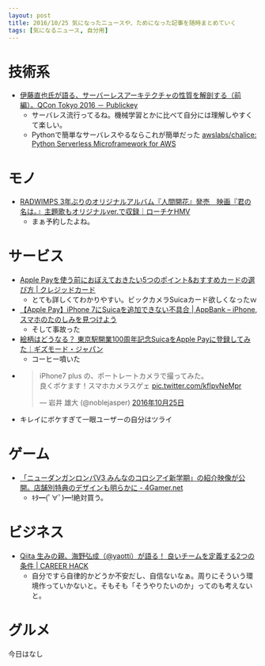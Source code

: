 ```yaml
---
layout: post
title: 2016/10/25 気になったニュースや、ためになった記事を随時まとめていく
tags: [気になるニュース, 自分用]
---
```



# 技術系

- [伊藤直也氏が語る、サーバーレスアーキテクチャの性質を解剖する（前編）。QCon Tokyo 2016 － Publickey](http://www.publickey1.jp/blog/16/qcon_tokyo_2016.html)
  - サーバレス流行ってるね。機械学習とかに比べて自分には理解しやすくて楽しい。
  - Pythonで簡単なサーバレスやるならこれが簡単だった [awslabs/chalice: Python Serverless Microframework for AWS](https://github.com/awslabs/chalice)

# モノ

- [RADWIMPS 3年ぶりのオリジナルアルバム『人間開花』発売　映画『君の名は。』主題歌もオリジナルver\.で収録｜ローチケHMV](http://www.hmv.co.jp/fl/10/1525/1/)
  - まぁ予約したよね。

# サービス

- [Apple Payを使う前におぼえておきたい5つのポイント&おすすめカードの選び方 \| クレジッドカード](https://kuratatsu.com/creditcard/denshi-money/column/apple-pay-release-matome.html)
  - とても詳しくてわかりやすい。ビックカメラSuicaカード欲しくなったｗ
- [【Apple Pay】iPhone 7にSuicaを追加できない不具合 \| AppBank – iPhone, スマホのたのしみを見つけよう](http://www.appbank.net/2016/10/25/iphone-application/1268314.php)
  - そして事故った
- [絵柄はどうなる？ 東京駅開業100周年記念SuicaをApple Payに登録してみた｜ギズモード・ジャパン](http://www.gizmodo.jp/2016/10/tokyo-station-suica-applepay.html?utm_source=atom&utm_medium=rss)
  - コーヒー噴いた
- <blockquote class="twitter-tweet" data-lang="ja"><p lang="ja" dir="ltr">iPhone7 plus の、ポートレートカメラで撮ってみた。<br>良くボケます！スマホカメラスゲェ <a href="https://t.co/kfIpvNeMpr">pic.twitter.com/kfIpvNeMpr</a></p>&mdash; 岩井 雄大 (@noblejasper) <a href="https://twitter.com/noblejasper/status/790740665910964224">2016年10月25日</a></blockquote>
<script async src="//platform.twitter.com/widgets.js" charset="utf-8"></script>
  - キレイにボケすぎて一眼ユーザーの自分はツライ

# ゲーム

- [「ニューダンガンロンパV3 みんなのコロシアイ新学期」の紹介映像が公開。店舗別特典のデザインも明らかに \- 4Gamer\.net](http://www.4gamer.net/games/317/G031745/20161024091/)
  - ｷﾀ━(ﾟ∀ﾟ)━!絶対買う。

# ビジネス

- [Qiita 生みの親、海野弘成（@yaotti）が語る！ 良いチームを定義する2つの条件 \| CAREER HACK](http://careerhack.en-japan.com/report/detail/727)
  - 自分ですら自律的かどうか不安だし、自信ないなぁ。周りにそういう環境作っていかないと。そもそも「そうやりたいのか」ってのも考えないと。

# グルメ

今日はなし

